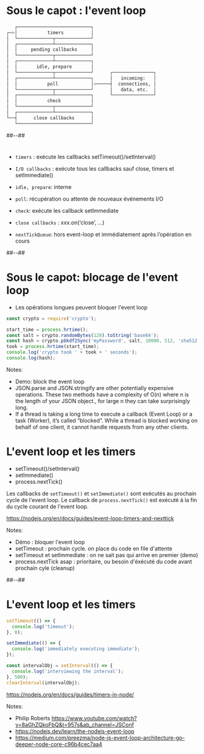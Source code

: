 <!-- .slide: class="two-column max-height with-code" -->
# Sous le capot : l'event loop

  ```bash
     ┌───────────────────────────┐
  ┌─>│           timers          │
  │  └─────────────┬─────────────┘
  │  ┌─────────────┴─────────────┐
  │  │     pending callbacks     │
  │  └─────────────┬─────────────┘
  │  ┌─────────────┴─────────────┐
  │  │       idle, prepare       │
  │  └─────────────┬─────────────┘      ┌───────────────┐
  │  ┌─────────────┴─────────────┐      │   incoming:   │
  │  │           poll            │<─────┤  connections, │
  │  └─────────────┬─────────────┘      │   data, etc.  │
  │  ┌─────────────┴─────────────┐      └───────────────┘
  │  │           check           │
  │  └─────────────┬─────────────┘
  │  ┌─────────────┴─────────────┐
  └──┤      close callbacks      │
     └───────────────────────────┘
  ```
##--##

#

* `timers` : exécute les callbacks setTimeout()/setInterval()
* `I/O callbacks` : exécute tous les callbacks sauf close, timers et setImmediate()
* `idle, prepare`: interne
* `poll`: récupération ou attente de nouveaux événements I/O
* `check`: exécute les callback setImmediate
* `close callbacks` : xxx.on(‘close’, …)

* `nextTickQueue`: hors event-loop et immédiatement après l’opération en cours


##--##
<!-- .slide: class="with-code" -->
# Sous le capot: blocage de l'event loop 

* Les opérations longues peuvent bloquer l'event loop

```javascript
const crypto = require('crypto');

start_time = process.hrtime();
const salt = crypto.randomBytes(128).toString('base64');
const hash = crypto.pbkdf2Sync('myPassword', salt, 10000, 512, 'sha512');
took = process.hrtime(start_time);
console.log('crypto took ' + took + ' seconds');
console.log(hash);
```

Notes:
- Demo: block the event loop
- JSON.parse and JSON.stringify are other potentially expensive operations. These two methods have a complexity of O(n) where n is the length of your JSON object., for large n they can take surprisingly long.
- If a thread is taking a long time to execute a callback (Event Loop) or a task (Worker), it’s called “blocked”. While a thread is blocked working on behalf of one client, it cannot handle requests from any other clients.


# L'event loop et les timers

* setTimeout()/setInterval()
* setImmediate()
* process.nextTick()


Les callbacks de `setTimeout()` et `setImmediate()` sont exécutés au prochain cycle de l'event loop.
Le callback de `process.nextTick()` est exécuté à la fin du cycle courant de l'event loop.


https://nodejs.org/en/docs/guides/event-loop-timers-and-nexttick
<!-- .element: class="credits" -->

Notes:
- Démo : bloquer l'event loop
- setTimeout : prochain cycle. on place du code en file d'attente
- setTimeout et setImmediate : on ne sait pas qui arrive en premier (demo)
- process.nextTick asap : prioritaire, ou besoin d'éxécuté du code avant prochain cyle (cleanup)

##--##
<!-- .slide: class="with-code" -->

# L'event loop et les timers

```javascript
setTimeout(() => {
  console.log('timeout');
}, 0);
```

```javascript
setImmediate(() => {
  console.log('immediately executing immediate');
});
```

```javascript
const intervalObj = setInterval(() => {
  console.log('interviewing the interval');
}, 500);
clearInterval(intervalObj);
```

https://nodejs.org/en/docs/guides/timers-in-node/
<!-- .element: class="credits" -->

Notes:
- Philip Roberts https://www.youtube.com/watch?v=8aGhZQkoFbQ&t=957s&ab_channel=JSConf
- https://nodejs.dev/learn/the-nodejs-event-loop
- https://medium.com/preezma/node-js-event-loop-architecture-go-deeper-node-core-c96b4cec7aa4

